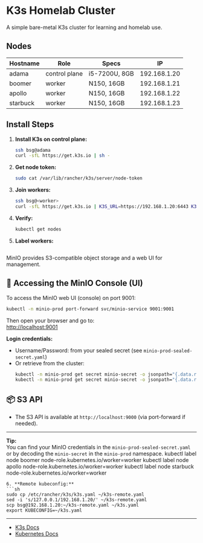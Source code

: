 # K3s Homelab Cluster

A simple bare-metal K3s cluster for learning and homelab use.

## Nodes

| Hostname   | Role           | Specs           | IP              |
|------------|----------------|-----------------|-----------------|
| adama      | control plane  | i5-7200U, 8GB   | 192.168.1.20    |
| boomer     | worker         | N150, 16GB      | 192.168.1.21    |
| apollo     | worker         | N150, 16GB      | 192.168.1.22    |
| starbuck   | worker         | N150, 16GB      | 192.168.1.23    |

## Install Steps

1. **Install K3s on control plane:**
   ```sh
   ssh bsg@adama
   curl -sfL https://get.k3s.io | sh -
   ```
2. **Get node token:**
   ```sh
   sudo cat /var/lib/rancher/k3s/server/node-token
   ```
3. **Join workers:**
   ```sh
   ssh bsg@<worker>
   curl -sfL https://get.k3s.io | K3S_URL=https://192.168.1.20:6443 K3S_TOKEN=<NODE_TOKEN> sh -s - agent
   ```
4. **Verify:**
   ```sh
   kubectl get nodes
   ```
5. **Label workers:**
   ```sh# MinIO Access Guide

MinIO provides S3-compatible object storage and a web UI for management.

## 🚪 Accessing the MinIO Console (UI)

To access the MinIO web UI (console) on port 9001:

```bash
kubectl -n minio-prod port-forward svc/minio-service 9001:9001
```

Then open your browser and go to:  
[http://localhost:9001](http://localhost:9001)

**Login credentials:**  
- Username/Password: from your sealed secret (see `minio-prod-sealed-secret.yaml`)
- Or retrieve from the cluster:
  ```sh
  kubectl -n minio-prod get secret minio-secret -o jsonpath="{.data.root-user}" | base64 -d; echo
  kubectl -n minio-prod get secret minio-secret -o jsonpath="{.data.root-password}" | base64 -d; echo
  ```

## 📦 S3 API

- The S3 API is available at `http://localhost:9000` (via port-forward if needed).

---

**Tip:**  
You can find your MinIO credentials in the `minio-prod-sealed-secret.yaml` or by decoding the `minio-secret` in the `minio-prod` namespace.
   kubectl label node boomer node-role.kubernetes.io/worker=worker
   kubectl label node apollo node-role.kubernetes.io/worker=worker
   kubectl label node starbuck node-role.kubernetes.io/worker=worker
   ```
6. **Remote kubeconfig:**
   ```sh
   sudo cp /etc/rancher/k3s/k3s.yaml ~/k3s-remote.yaml
   sed -i 's/127.0.0.1/192.168.1.20/' ~/k3s-remote.yaml
   scp bsg@192.168.1.20:~/k3s-remote.yaml ~/k3s.yaml
   export KUBECONFIG=~/k3s.yaml
   ```

---

- [K3s Docs](https://k3s.io/)
- [Kubernetes Docs](https://kubernetes.io/docs/)
